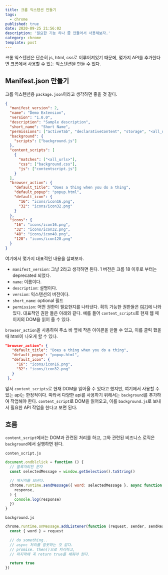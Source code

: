 ```yaml
---
title: 크롬 익스텐션 만들기
tags:
  - chrome
published: true
date: 2020-09-25 21:56:02
description: '필요한 기능 하나 쯤 만들어서 사용해보자.'
category: chrome
template: post
---
```


크롬 익스텐션은 단순히 js, html, css로 이루어져있기 때문에, 몇가지 API를 추가한다면 크롬에서 사용할 수 있는 익스텐션을 만들 수 있다.

## Manifest.json 만들기

크롬 익스텐션용 `package.json`이라고 생각하면 좋을 것 같다.

```json
{
  "manifest_version": 2,
  "name": "Demo Extension",
  "version": "1.0.0",
  "description": "Sample description",
  "short_name": "Short Name",
  "permissions": ["activeTab", "declarativeContent", "storage", "<all_urls>"],
  "background": {
    "scripts": ["background.js"]
  },
  "content_scripts": [
    {
      "matches": ["<all_urls>"],
      "css": ["background.css"],
      "js": ["contentscript.js"]
    }
  ],
  "browser_action": {
    "default_title": "Does a thing when you do a thing",
    "default_popup": "popup.html",
    "default_icon": {
      "16": "icons/icon16.png",
      "32": "icons/icon32.png"
    }
  },
  "icons": {
    "16": "icons/icon16.png",
    "32": "icons/icon32.png",
    "48": "icons/icon48.png",
    "128": "icons/icon128.png"
  }
}
```

여기에서 몇가지 대표적인 내용을 살펴보자.

- `manifest_version`: 그냥 2라고 생각하면 된다. 1 버전은 크롬 18 이후로 부터는 deprecated 되었다.
- `name`: 이름이다.
- `description`: 설명이다.
- `version`: 익스텐션의 버전이다.
- `short_name`: optional 필드
- `permission`: 어떤 권한이 필요한지를 나타낸다. 획득 가능한 권한들은 [여기](https://developer.chrome.com/extensions/declare_permissions)에 나와 있다. 대표적인 권한 들은 아래와 같다. 예를 들어 `content_scripts`로 현재 웹 페이지의 DOM을 읽어 올 수 있다.

`browser_action`을 사용하여 주소 바 옆에 작은 아이콘을 만들 수 있고, 이를 클릭 했을 때 html이 나오게 할 수 있다.

```json
"browser_action": {
   "default_title": "Does a thing when you do a thing",
   "default_popup": "popup.html",
   "default_icon": {
     "16": "icons/icon16.png",
     "32": "icons/icon32.png"
   }
 },
```

앞서 `content_scripts`로 현재 DOM을 읽어올 수 있다고 했지만, 여기에서 사용할 수 있는 api는 한정적이다. 따라서 다양한 api를 사용하기 위해서는 `background`를 추가하여 작업해야 한다. `content_script`로 DOM을 읽어오고, 이를 `background.js`로 보내서 필요한 API 작업을 한다고 보면 된다.

## 흐름

`content_script`에서는 DOM과 관련된 처리를 하고, 그와 관련된 비즈니스 로직은 `background`에서 실행하면 된다.

`conten_script.js`

```javascript
document.ondblclick = function () {
  // 블록처리된 문자
  const selectedMessage = window.getSelection().toString()

  // 메시지를 보낸다.
  chrome.runtime.sendMessage({ word: selectedMessage }, async function (
    response,
  ) {
    console.log(response)
  })
}
```

`background.js`

```javascript
chrome.runtime.onMessage.addListener(function (request, sender, sendResponse) {
  const { word } = request

  // do something..
  // async 처리를 잘못하는 것 같다.
  // promise. then()으로 처리하고,
  // 마지막에 꼭 return true를 해줘야 한다.

  return true
})
```
